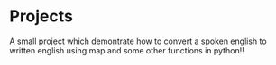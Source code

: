 # Projects
A small project which demontrate how to convert a spoken english to written english using map and some other functions in python!!
